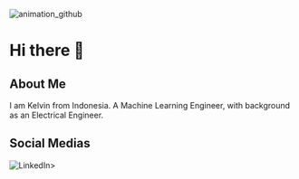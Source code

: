 
![animation_github](https://github.com/kelvinjuliusarmandoh/kelvinjuliusarmandoh/assets/108222785/90d62602-44a5-4f7b-93e4-79b26e4d09cb)


# Hi there 👋
## About Me
I am Kelvin from Indonesia. A Machine Learning Engineer, with background as an Electrical Engineer.
## Social Medias
![LinkedIn>](https://img.shields.io/badge/#0A66C2?style=for-the-badge&logo=LinkedIn&logoColor=blue)
